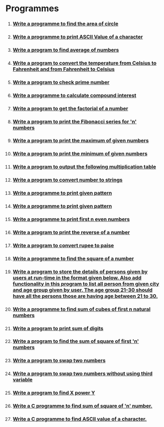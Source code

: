 # Programmes

1. ### [Write a programme to find the area of circle](./area-of-circle/)
2. ### [Write a programme to print ASCII Value of a character](./ascii-value/)
3. ### [Write a program to find average of numbers](./average-of-numbers/)
4. ### [Write a program to convert the temperature from Celsius to Fahrenheit and from Fahrenheit to Celsius](./celsius-to-fahrenheit/)
5. ### [Write a program to check prime number](./check-prime-number/)
6. ### [Write a programme to calculate compound interest](./compound-interest-calculator/)
7. ### [Write a program to get the factorial of a number](./factorial/)
8. ### [Write a program to print the Fibonacci series for 'n' numbers](./fibonnaci-series/)
9. ### [Write a program to print the maximum of given numbers](./maximum-of-numbers/)
10. ### [Write a program to print the minimum of given numbers](./minimum-of-numbers/)
11. ### [Write a program to output the following multiplication table](./multiplication-table/)
12. ### [Write a program to convert number to strings](./number-to-string/)
13. ### [Write a programme to print given pattern](./pattern-1/)
14. ### [Write a programme to print given pattern](./pattern-2/)
15. ### [Write a programme to print first n even numbers](print-even-numbers/index.md)
16. ### [Write a program to print the reverse of a number](./reverse-of-a-number/)
17. ### [Write a program to convert rupee to paise](./rupee-to-paise/)
18. ### [Write a programme to find the square of a number](./square-of-number/)
19. ### [Write a program to store the details of persons given by users at run-time in the format given below. Also add functionality in this program to list all person from given city and age group given by user. The age group 21-30 should have all the persons those are having age between 21 to 30.](./store-the-details-of-persons/)
20. ### [Write a programme to find sum of cubes of first n natural numbers](./sum-of-cubes/)
21. ### [Write a program to print sum of digits](./sum-of-digits/)
22. ### [Write a program to find the sum of square of first 'n' numbers](./sum-of-square/)
23. ### [Write a program to swap two numbers](./swap-two-numbers/)
24. ### [Write a program to swap two numbers without using third variable](./swap-two-numbers-without-using-third-varible/)
25. ### [Write a program to find X power Y](x-power-y/index.md)
26. ### [Write a C programme to find sum of square of 'n' number.](./Sum-of-square)
27. ### [Write a C programme to find ASCII value of a character.](./ASCII-value/)
